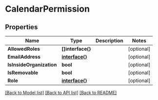 # CalendarPermission

## Properties

Name | Type | Description | Notes
------------ | ------------- | ------------- | -------------
**AllowedRoles** | **[]interface{}** |  | [optional] 
**EmailAddress** | [**interface{}**](.md) |  | [optional] 
**IsInsideOrganization** | **bool** |  | [optional] 
**IsRemovable** | **bool** |  | [optional] 
**Role** | [**interface{}**](.md) |  | [optional] 

[[Back to Model list]](../README.md#documentation-for-models) [[Back to API list]](../README.md#documentation-for-api-endpoints) [[Back to README]](../README.md)


